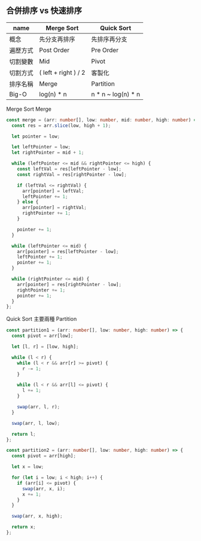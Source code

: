 ## 合併排序 vs 快速排序

| name     | Merge Sort           | Quick Sort         |
| -------- | -------------------- | ------------------ |
| 概念     | 先分支再排序         | 先排序再分支       |
| 遍歷方式 | Post Order           | Pre Order          |
| 切割變數 | Mid                  | Pivot              |
| 切割方式 | ( left + right ) / 2 | 客製化             |
| 排序名稱 | Merge                | Partition          |
| Big-O    | log(n) * n           | n * n ~ log(n) * n |


Merge Sort Merge

```ts
const merge = (arr: number[], low: number, mid: number, high: number) => {
  const res = arr.slice(low, high + 1);

  let pointer = low;

  let leftPointer = low;
  let rightPointer = mid + 1;

  while (leftPointer <= mid && rightPointer <= high) {
    const leftVal = res[leftPointer - low];
    const rightVal = res[rightPointer - low];

    if (leftVal <= rightVal) {
      arr[pointer] = leftVal;
      leftPointer += 1;
    } else {
      arr[pointer] = rightVal;
      rightPointer += 1;
    }

    pointer += 1;
  }

  while (leftPointer <= mid) {
    arr[pointer] = res[leftPointer - low];
    leftPointer += 1;
    pointer += 1;
  }

  while (rightPointer <= mid) {
    arr[pointer] = res[rightPointer - low];
    rightPointer += 1;
    pointer += 1;
  }
};
```

Quick Sort 主要兩種 Partition

```typescript
const partition1 = (arr: number[], low: number, high: number) => {
  const pivot = arr[low];

  let [l, r] = [low, high];

  while (l < r) {
    while (l < r && arr[r] >= pivot) {
      r -= 1;
    }

    while (l < r && arr[l] <= pivot) {
      l += 1;
    }

    swap(arr, l, r);
  }

  swap(arr, l, low);

  return l;
};

const partition2 = (arr: number[], low: number, high: number) => {
  const pivot = arr[high];

  let x = low;

  for (let i = low; i < high; i++) {
    if (arr[i] <= pivot) {
      swap(arr, x, i);
      x += 1;
    }
  }

  swap(arr, x, high);

  return x;
};
```